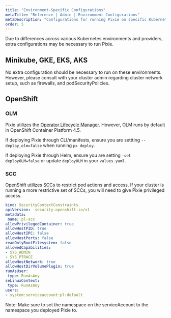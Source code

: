 ```yaml
---
title: "Environment-Specific Configurations"
metaTitle: "Reference | Admin | Environment Configurations"
metaDescription: "Configurations for running Pixie on specific Kubernetes environments"
order: 5
---
```


Due to differences across various Kubernetes environments and providers, extra configurations may be necessary to run Pixie.

## Minikube, GKE, EKS, AKS

No extra configuration should be necessary to run on these environments. However, please consult with your cluster admin regarding cluster network setup, such as firewalls, and podSecurityPolicies.

## OpenShift

### OLM

Pixie utilizes the [Operator Lifecycle Manager](https://olm.operatorframework.io/). However, OLM runs by default in OpenShift Container Platform 4.5.

If deploying Pixie through CLI/manifests, ensure you are settting `--deploy_olm=false` when running `px deploy`.

If deploying Pixie through Helm, ensure you are setting `-set deployOLM=false` or update `deployOLM` in your `values.yaml`.

### SCC

OpenShift utilizes [SCCs](https://docs.openshift.com/container-platform/4.6/authentication/managing-security-context-constraints.html) to restrict pod actions and access. If your cluster is running a more restrictive set of SCCs, you will need to give Pixie privileged access.

```yaml
kind: SecurityContextConstraints
apiVersion:  security.openshift.io/v1
metadata:
 name: pl-scc
allowPrivilegedContainer: true
allowHostPID: true
allowHostIPC: false
allowHostPorts: false
readOnlyRootFilesystem: false
allowedCapabilities:
- SYS_ADMIN
- SYS_PTRACE
allowHostNetwork: true
allowHostDirVolumePlugin: true
runAsUser:
 type: RunAsAny
seLinuxContext:
 type: RunAsAny
users:
- system:serviceaccount:pl:default
```

Note: Make sure to set the namespace on the serviceAccount to the namespace you deployed Pixie to.
